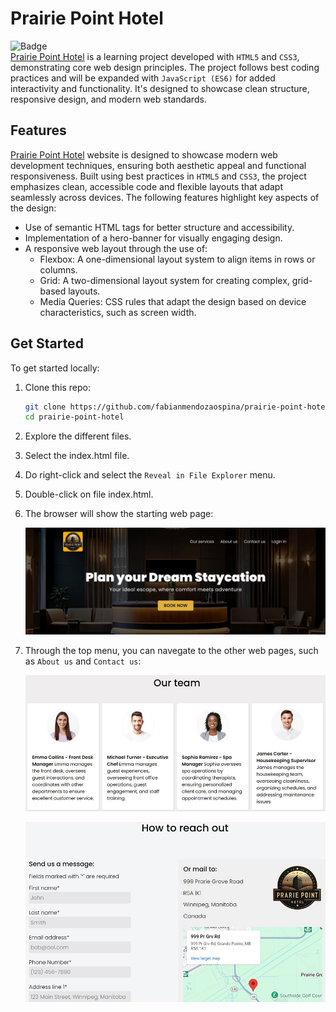 # Prairie Point Hotel

![Badge](https://img.shields.io/badge/this_content-is_new!-green)
<br>
[Prairie Point Hotel](https://fabianmendozaospina.github.io/prairie-point-hotel/) is a learning project developed with `HTML5` and `CSS3`, demonstrating core web design principles. The project follows best coding practices and will be expanded with `JavaScript (ES6)` for added interactivity and functionality. It's designed to showcase clean structure, responsive design, and modern web standards.

## Features

[Prairie Point Hotel](https://fabianmendozaospina.github.io/prairie-point-hotel/) website is designed to showcase modern web development techniques, ensuring both aesthetic appeal and functional responsiveness. Built using best practices in `HTML5` and `CSS3`, the project emphasizes clean, accessible code and flexible layouts that adapt seamlessly across devices. The following features highlight key aspects of the design:

- Use of semantic HTML tags for better structure and accessibility.
- Implementation of a hero-banner for visually engaging design.
- A responsive web layout through the use of:
    - Flexbox: A one-dimensional layout system to align items in rows or columns.
    - Grid: A two-dimensional layout system for creating complex, grid-based layouts.
    - Media Queries: CSS rules that adapt the design based on device characteristics, such as screen width.

## Get Started

To get started locally:

1. Clone this repo:
   ```bash
   git clone https://github.com/fabianmendozaospina/prairie-point-hotel.git
   cd prairie-point-hotel
   ```
1. Explore the different files.
1. Select the index.html file.
1. Do right-click and select the `Reveal in File Explorer` menu.
1. Double-click on file index.html.
1. The browser will show the starting web page:

   ![](./assets/img/readme-home.jpg)

7. Through the top menu, you can navegate to the other web pages, such as `About us` and `Contact us`:

   ![](./assets/img/readme-about-us.jpg)

   ![](./assets/img/readme-contact-us.jpg)





